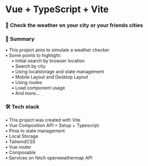 # Vue + TypeScript + Vite

### 🚀 Check the weather on your city or your friends cities  

### 🧐 Summary
• This project aims to simulate a weather checker  
• Some points to highlight:  
&nbsp;&nbsp;&nbsp;&nbsp; • Initial search by browser location  
&nbsp;&nbsp;&nbsp;&nbsp; • Search by city  
&nbsp;&nbsp;&nbsp;&nbsp; • Using localstorage and state management  
&nbsp;&nbsp;&nbsp;&nbsp; • Mobile Layout and Desktop Layout  
&nbsp;&nbsp;&nbsp;&nbsp; • Using routes  
&nbsp;&nbsp;&nbsp;&nbsp; • Load component usage  
&nbsp;&nbsp;&nbsp;&nbsp; • And more...  

### 🛠️ Tech stack
• This project was created with Vite   
• Vue Composition API + Setup + Typescript   
• Pinia to state management   
• Local Storage   
• TailwindCSS   
• Vue router   
• Composable   
• Services on fetch openweathermap API

